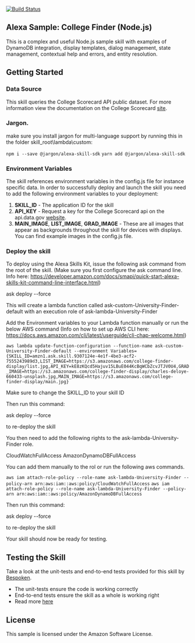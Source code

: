 [![Build Status](https://travis-ci.org/alexa/skill-sample-nodejs-college-finder.svg?branch=master)](https://travis-ci.org/alexa/skill-sample-nodejs-college-finder)

## Alexa Sample: College Finder (Node.js)

This is a complex and useful Node.js sample skill with examples of DynamoDB integration, display templates, dialog management, state management, contextual help and errors, and entity resolution.

## Getting Started

### Data Source
This skill queries the College Scorecard API public dataset. For more information view the documentation on the College Scorecard [site](https://collegescorecard.ed.gov/data/documentation/). 

### Jargon.

make sure you install jargon for multi-language support by running this in the folder skill_root\lambda\custom:

`npm i --save @jargon/alexa-skill-sdk`
`yarn add @jargon/alexa-skill-sdk`

### Environment Variables

The skill references environment variables in the config.js file for instance specific data. In order to successfully deploy and launch the skill you need to add the following environment variables to your deployment:

1. **SKILL_ID** - The application ID for the skill
2. **API_KEY** - Request a key for the College Scorecard api on the api.data.gov [website](https://api.data.gov/signup/). 
3. **MAIN_IMAGE**, **LIST_IMAGE**, **GRAD_IMAGE** - These are all images that appear as backgrounds throughout the skill for devices with displays. You can find example images in the config.js file. 

### Deploy the skill

To deploy using the Alexa Skills Kit, issue the following ask command from the root of the skill. (Make sure you first configure the ask command line. Info here: https://developer.amazon.com/docs/smapi/quick-start-alexa-skills-kit-command-line-interface.html)

ask deploy --force

This will create a lambda function called ask-custom-University-Finder-default with an execution role of ask-lambda-University-Finder

Add the Environment variables to your Lambda function manually or run the below AWS command (Info on how to set up AWS CLI here: https://docs.aws.amazon.com/cli/latest/userguide/cli-chap-welcome.html)

`aws lambda update-function-configuration --function-name ask-custom-University-Finder-default --environment Variables={SKILL_ID=amzn1.ask.skill.9307124e-4e1f-4be3-acf2-7555243989d3,LIST_IMAGE=https://s3.amazonaws.com/college-finder-display/list.jpg,API_KEY=kE8zKQcd5Hajuv15LBuE044KcBqWCbZcvJTJV0U4,GRAD_IMAGE=https://s3.amazonaws.com/college-finder-display/charles-deloye-660433-unsplash.jpg,MAIN_IMAGE=https://s3.amazonaws.com/college-finder-display/main.jpg}`

Make sure to change the SKILL_ID to your skill ID

Then run this command:

ask deploy --force

to re-deploy the skill

You then need to add the following rights to the ask-lambda-University-Finder role. 

CloudWatchFullAccess
AmazonDynamoDBFullAccess

You can add them manually to the rol or run the following aws commands. 

`aws iam attach-role-policy --role-name ask-lambda-University-Finder --policy-arn arn:aws:iam::aws:policy/CloudWatchFullAccess`
`aws iam attach-role-policy --role-name ask-lambda-University-Finder --policy-arn arn:aws:iam::aws:policy/AmazonDynamoDBFullAccess`

Then run this command:

ask deploy --force

to re-deploy the skill

Your skill should now be ready for testing.


## Testing the Skill

Take a look at the unit-tests and end-to-end tests provided for this skill by [Bespoken](https://bespoken.io). 

* The unit-tests ensure the code is working correctly
* End-to-end tests ensure the skill as a whole is working right
* Read more [here](/test)

## License

This sample is licensed under the Amazon Software License.
